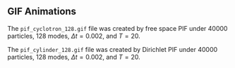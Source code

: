 ## GIF Animations
The `pif_cyclotron_128.gif` file was created by free space PIF under 40000 particles, 128 modes, $\Delta t=0.002$, and $T=20$.

The `pif_cylinder_128.gif` file was created by Dirichlet PIF under 40000 particles, 128 modes, $\Delta t=0.002$, and $T=20$.
